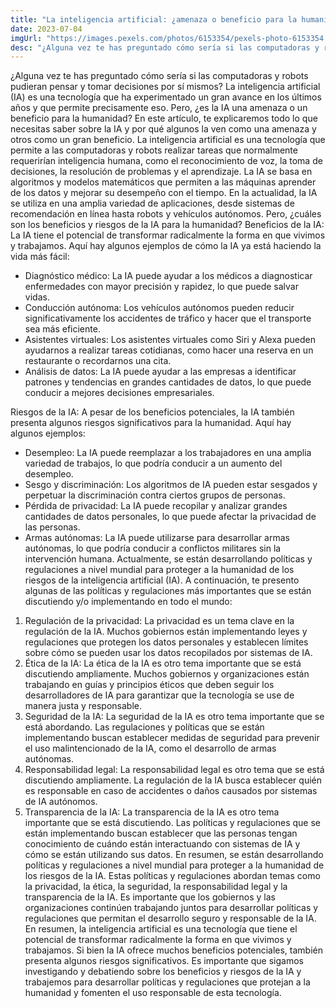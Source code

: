 ```yaml
---
title: "La inteligencia artificial: ¿amenaza o beneficio para la humanidad?"
date: 2023-07-04
imgUrl: "https://images.pexels.com/photos/6153354/pexels-photo-6153354.jpeg"
desc: "¿Alguna vez te has preguntado cómo sería si las computadoras y robots pudieran pensar y"
---
```


¿Alguna vez te has preguntado cómo sería si las computadoras y robots pudieran pensar y tomar decisiones por sí mismos? La inteligencia artificial (IA) es una tecnología que ha experimentado un gran avance en los últimos años y que permite precisamente eso. Pero, ¿es la IA una amenaza o un beneficio para la humanidad? En este artículo, te explicaremos todo lo que necesitas saber sobre la IA y por qué algunos la ven como una amenaza y otros como un gran beneficio.
La inteligencia artificial es una tecnología que permite a las computadoras y robots realizar tareas que normalmente requerirían inteligencia humana, como el reconocimiento de voz, la toma de decisiones, la resolución de problemas y el aprendizaje. La IA se basa en algoritmos y modelos matemáticos que permiten a las máquinas aprender de los datos y mejorar su desempeño con el tiempo.
En la actualidad, la IA se utiliza en una amplia variedad de aplicaciones, desde sistemas de recomendación en línea hasta robots y vehículos autónomos. Pero, ¿cuáles son los beneficios y riesgos de la IA para la humanidad?
Beneficios de la IA:
La IA tiene el potencial de transformar radicalmente la forma en que vivimos y trabajamos. Aquí hay algunos ejemplos de cómo la IA ya está haciendo la vida más fácil:
- Diagnóstico médico: La IA puede ayudar a los médicos a diagnosticar enfermedades con mayor precisión y rapidez, lo que puede salvar vidas.
- Conducción autónoma: Los vehículos autónomos pueden reducir significativamente los accidentes de tráfico y hacer que el transporte sea más eficiente.
- Asistentes virtuales: Los asistentes virtuales como Siri y Alexa pueden ayudarnos a realizar tareas cotidianas, como hacer una reserva en un restaurante o recordarnos una cita.
- Análisis de datos: La IA puede ayudar a las empresas a identificar patrones y tendencias en grandes cantidades de datos, lo que puede conducir a mejores decisiones empresariales.

Riesgos de la IA:
A pesar de los beneficios potenciales, la IA también presenta algunos riesgos significativos para la humanidad. Aquí hay algunos ejemplos:
- Desempleo: La IA puede reemplazar a los trabajadores en una amplia variedad de trabajos, lo que podría conducir a un aumento del desempleo.
- Sesgo y discriminación: Los algoritmos de IA pueden estar sesgados y perpetuar la discriminación contra ciertos grupos de personas.
- Pérdida de privacidad: La IA puede recopilar y analizar grandes cantidades de datos personales, lo que puede afectar la privacidad de las personas.
- Armas autónomas: La IA puede utilizarse para desarrollar armas autónomas, lo que podría conducir a conflictos militares sin la intervención humana.
Actualmente, se están desarrollando políticas y regulaciones a nivel mundial para proteger a la humanidad de los riesgos de la inteligencia artificial (IA). A continuación, te presento algunas de las políticas y regulaciones más importantes que se están discutiendo y/o implementando en todo el mundo:
1. Regulación de la privacidad: La privacidad es un tema clave en la regulación de la IA. Muchos gobiernos están implementando leyes y regulaciones que protegen los datos personales y establecen límites sobre cómo se pueden usar los datos recopilados por sistemas de IA.
2. Ética de la IA: La ética de la IA es otro tema importante que se está discutiendo ampliamente. Muchos gobiernos y organizaciones están trabajando en guías y principios éticos que deben seguir los desarrolladores de IA para garantizar que la tecnología se use de manera justa y responsable.
3. Seguridad de la IA: La seguridad de la IA es otro tema importante que se está abordando. Las regulaciones y políticas que se están implementando buscan establecer medidas de seguridad para prevenir el uso malintencionado de la IA, como el desarrollo de armas autónomas.
4. Responsabilidad legal: La responsabilidad legal es otro tema que se está discutiendo ampliamente. La regulación de la IA busca establecer quién es responsable en caso de accidentes o daños causados por sistemas de IA autónomos.
5. Transparencia de la IA: La transparencia de la IA es otro tema importante que se está discutiendo. Las políticas y regulaciones que se están implementando buscan establecer que las personas tengan conocimiento de cuándo están interactuando con sistemas de IA y cómo se están utilizando sus datos.
En resumen, se están desarrollando políticas y regulaciones a nivel mundial para proteger a la humanidad de los riesgos de la IA. Estas políticas y regulaciones abordan temas como la privacidad, la ética, la seguridad, la responsabilidad legal y la transparencia de la IA. Es importante que los gobiernos y las organizaciones continúen trabajando juntos para desarrollar políticas y regulaciones que permitan el desarrollo seguro y responsable de la IA.
En resumen, la inteligencia artificial es una tecnología que tiene el potencial de transformar radicalmente la forma en que vivimos y trabajamos. Si bien la IA ofrece muchos beneficios potenciales, también presenta algunos riesgos significativos. Es importante que sigamos investigando y debatiendo sobre los beneficios y riesgos de la IA y trabajemos para desarrollar políticas y regulaciones que protejan a la humanidad y fomenten el uso responsable de esta tecnología.
